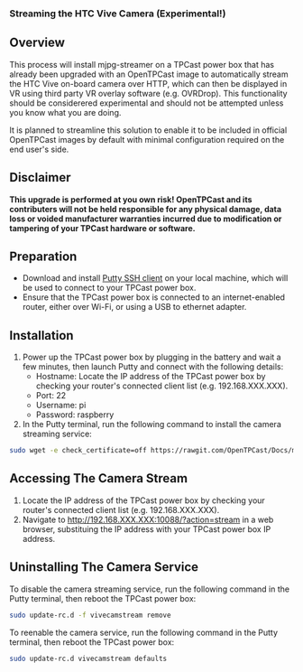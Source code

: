 ### Streaming the HTC Vive Camera (Experimental!)

## Overview
This process will install mjpg-streamer on a TPCast power box that has already been upgraded with an OpenTPCast image to automatically stream the HTC Vive on-board camera over HTTP, which can then be displayed in VR using third party VR overlay software (e.g. OVRDrop).  This functionality should be considerered experimental and should not be attempted unless you know what you are doing.

It is planned to streamline this solution to enable it to be included in official OpenTPCast images by default with minimal configuration required on the end user's side.

## Disclaimer
**This upgrade is performed at you own risk! OpenTPCast and its contributers will not be held responsible for any physical damage, data loss or voided manufacturer warranties incurred due to modification or tampering of your TPCast hardware or software.**

## Preparation
- Download and install [Putty SSH client](http://www.putty.org/) on your local machine, which will be used to connect to your TPCast power box.
- Ensure that the TPCast power box is connected to an internet-enabled router, either over Wi-Fi, or using a USB to ethernet adapter.

## Installation
1. Power up the TPCast power box by plugging in the battery and wait a few minutes, then launch Putty and connect with the following details:
	- Hostname: Locate the IP address of the TPCast power box by checking your router's connected client list (e.g. 192.168.XXX.XXX).
	- Port: 22
	- Username: pi
	- Password: raspberry
1. In the Putty terminal, run the following command to install the camera streaming service:
```bash
sudo wget -e check_certificate=off https://rawgit.com/OpenTPCast/Docs/master/files/camerastream/opentpcast-camerastream && sudo chmod +x ./opentpcast-camerastream && sudo ./opentpcast-camerastream
```

## Accessing The Camera Stream
1. Locate the IP address of the TPCast power box by checking your router's connected client list (e.g. 192.168.XXX.XXX).
1. Navigate to http://192.168.XXX.XXX:10088/?action=stream in a web browser, substituing the IP address with your TPCast power box IP address.

## Uninstalling The Camera Service
To disable the camera streaming service, run the following command in the Putty terminal, then reboot the TPCast power box:
```bash
sudo update-rc.d -f vivecamstream remove
```

To reenable the camera service, run the following command in the Putty terminal, then reboot the TPCast power box:
```bash
sudo update-rc.d vivecamstream defaults
```